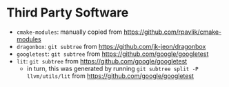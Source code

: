 # Third Party Software

- `cmake-modules`: manually copied from
  <https://github.com/rpavlik/cmake-modules>
- `dragonbox`: `git subtree` from <https://github.com/jk-jeon/dragonbox>
- `googletest`: `git subtree` from <https://github.com/google/googletest>
- `lit`: `git subtree` from <https://github.com/google/googletest>
  - in turn, this was generated by running `git subtree split -P
    llvm/utils/lit` from <https://github.com/google/googletest>
